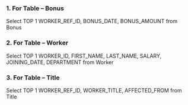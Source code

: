 ### 1. For Table – Bonus
Select TOP 1 WORKER_REF_ID, BONUS_DATE, BONUS_AMOUNT from Bonus

### 2. For Table – Worker
Select TOP 1 WORKER_ID, FIRST_NAME, LAST_NAME, SALARY, JOINING_DATE, DEPARTMENT from Worker

### 3. For Table – Title
Select TOP 1 WORKER_REF_ID, WORKER_TITLE, AFFECTED_FROM from Title

